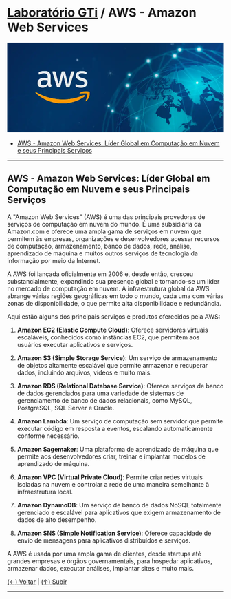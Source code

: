 # [Laboratório GTi](https://github.com/systemboys/GTi_Laboratory#laborat%C3%B3rio-gti "Laboratório GTi") / AWS - Amazon Web Services

[![AWS-Amazon-Web-Services.png](./images/AWS-Amazon-Web-Services.png "AWS-Amazon-Web-Services.png")](http://link.com "AWS-Amazon-Web-Services.png")

- [AWS - Amazon Web Services: Líder Global em Computação em Nuvem e seus Principais Serviços](https://site.com#anchor-link-1 "AWS - Amazon Web Services: Líder Global em Computação em Nuvem e seus Principais Serviços")

---

## AWS - Amazon Web Services: Líder Global em Computação em Nuvem e seus Principais Serviços

A "Amazon Web Services" (AWS) é uma das principais provedoras de serviços de computação em nuvem do mundo. É uma subsidiária da Amazon.com e oferece uma ampla gama de serviços em nuvem que permitem às empresas, organizações e desenvolvedores acessar recursos de computação, armazenamento, banco de dados, rede, análise, aprendizado de máquina e muitos outros serviços de tecnologia da informação por meio da Internet.

A AWS foi lançada oficialmente em 2006 e, desde então, cresceu substancialmente, expandindo sua presença global e tornando-se um líder no mercado de computação em nuvem. A infraestrutura global da AWS abrange várias regiões geográficas em todo o mundo, cada uma com várias zonas de disponibilidade, o que permite alta disponibilidade e redundância.

Aqui estão alguns dos principais serviços e produtos oferecidos pela AWS:

1. **Amazon EC2 (Elastic Compute Cloud)**: Oferece servidores virtuais escaláveis, conhecidos como instâncias EC2, que permitem aos usuários executar aplicativos e serviços.

2. **Amazon S3 (Simple Storage Service)**: Um serviço de armazenamento de objetos altamente escalável que permite armazenar e recuperar dados, incluindo arquivos, vídeos e muito mais.

3. **Amazon RDS (Relational Database Service)**: Oferece serviços de banco de dados gerenciados para uma variedade de sistemas de gerenciamento de banco de dados relacionais, como MySQL, PostgreSQL, SQL Server e Oracle.

4. **Amazon Lambda**: Um serviço de computação sem servidor que permite executar código em resposta a eventos, escalando automaticamente conforme necessário.

5. **Amazon Sagemaker**: Uma plataforma de aprendizado de máquina que permite aos desenvolvedores criar, treinar e implantar modelos de aprendizado de máquina.

6. **Amazon VPC (Virtual Private Cloud)**: Permite criar redes virtuais isoladas na nuvem e controlar a rede de uma maneira semelhante à infraestrutura local.

7. **Amazon DynamoDB**: Um serviço de banco de dados NoSQL totalmente gerenciado e escalável para aplicativos que exigem armazenamento de dados de alto desempenho.

8. **Amazon SNS (Simple Notification Service)**: Oferece capacidade de envio de mensagens para aplicativos distribuídos e serviços.

A AWS é usada por uma ampla gama de clientes, desde startups até grandes empresas e órgãos governamentais, para hospedar aplicativos, armazenar dados, executar análises, implantar sites e muito mais.

[(&larr;) Voltar](https://github.com/systemboys/GTi_Laboratory#laborat%C3%B3rio-gti "Voltar ao Sumário") | 
[(&uarr;) Subir](#assunto "Subir para o topo")

---
